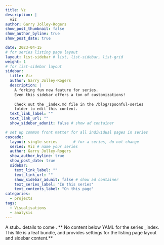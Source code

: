 ```yaml
---
title: Vz
description: |
  viz
author: Garry Jolley-Rogers
show_post_thumbnail: false
show_author_byline: true
show_post_date: true

date: 2023-04-15
# for series listing page layout
layout: list-sidebar # list, list-sidebar, list-grid
weight: 1 
# for list-sidebar layout
sidebar: 
  title: Viz
  author: Garry Jolley-Rogers
  description: |
    A forking fun new feature for series.
    Even this sidebar offers a ton of customizations!
    
    Check out the _index.md file in the /blog/spoonful-series
    folder to edit this content.
  text_link_label: ""
  text_link_url: ""
  show_sidebar_adunit: false # show ad container

# set up common front matter for all individual pages in series
cascade:
  layout: single-series       # for a series, do not change
  series: Viz # name your series
  author: Garry Jolley-Rogers
  show_author_byline: true
  show_post_date: true
  sidebar:
    text_link_label: ""
    text_link_url: ""
    show_sidebar_adunit: false # show ad container
    text_series_label: "In this series" 
    text_contents_label: "On this page" 
categories:
  - projects
tags:
  - Visualisations
  - analysis 
---
```

A stub..  details to come .
** No content below YAML for the series _index. This file is a leaf bundle, and provides settings for the listing page layout and sidebar content.**